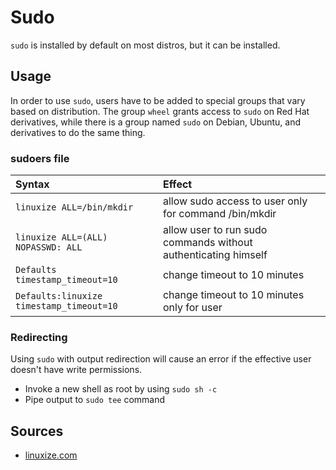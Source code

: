 # Sudo
`sudo` is installed by default on most distros, but it can be installed.

## Usage
In order to use `sudo`, users have to be added to special groups that vary based on distribution. The group `wheel` grants access to `sudo` on Red Hat derivatives, while there is a group named `sudo` on Debian, Ubuntu, and derivatives to do the same thing.

### sudoers file

Syntax  | Effect
:---    | :---
`linuxize ALL=/bin/mkdir` | allow sudo access to user <linuxize> only for command /bin/mkdir
`linuxize ALL=(ALL) NOPASSWD: ALL` | allow user <linusize> to run sudo commands without authenticating himself
`Defaults timestamp_timeout=10` | change timeout to 10 minutes
`Defaults:linuxize timestamp_timeout=10` | change timeout to 10 minutes only for user <linuxize>

### Redirecting
Using `sudo` with output redirection will cause an error if the effective user doesn't have write permissions. 
  - Invoke a new shell as root by using `sudo sh -c`
  - Pipe output to `sudo tee` command

## Sources
  - [linuxize.com](https://linuxize.com/post/sudo-command-in-linux/)
